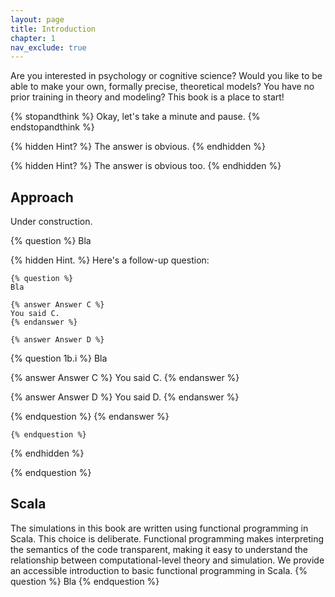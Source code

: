 ```yaml
---
layout: page
title: Introduction
chapter: 1
nav_exclude: true
---
```


Are you interested in psychology or cognitive science? Would you like to be able to make your own, formally precise, theoretical models? You have no prior training in theory and modeling? This book is a place to start!

{% stopandthink %}
Okay, let's take a minute and pause.
{% endstopandthink %}

{% hidden Hint? %}
The answer is obvious.
{% endhidden %}


{% hidden Hint? %}
The answer is obvious too.
{% endhidden %}


## Approach
Under construction.

{% question %}
Bla

{% hidden Hint. %}
Here's a follow-up question:

	{% question %}
	Bla

	{% answer Answer C %}
	You said C.
	{% endanswer %}

	{% answer Answer D %}
  {% question 1b.i %}
  Bla

  {% answer Answer C %}
  You said C.
  {% endanswer %}

  {% answer Answer D %}
  You said D.
  {% endanswer %}

  {% endquestion %}
	{% endanswer %}

	{% endquestion %}

{% endhidden %}

{% endquestion %}



## Scala
The simulations in this book are written using functional programming in Scala. This choice is deliberate. Functional programming makes interpreting the semantics of the code transparent, making it easy to understand the relationship between computational-level theory and simulation. We provide an accessible introduction to basic functional programming in Scala.
{% question %}
Bla
{% endquestion %}
